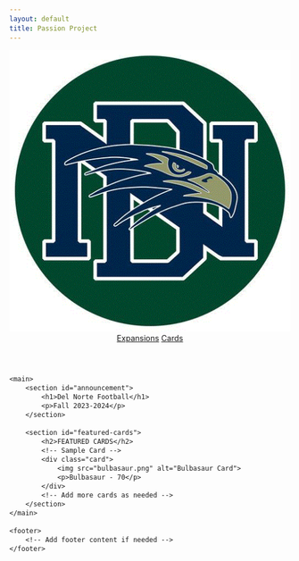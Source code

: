 ```yaml
---
layout: default
title: Passion Project
---
```


<html lang="en">
<head>
    <meta charset="UTF-8">
    <meta name="viewport" content="width=device-width, initial-scale=1.0">
    <link rel="stylesheet" href="styles.css">
    <script src="script.js" defer></script>
    <title>TCG Expansion</title>
</head>
<body>
    <header>
        <img src="images/dnhslogo.webp" alt="Logo" id="logo">
        <nav>
            <a href="#">Expansions</a>
            <a href="#">Cards</a>
            <!-- Add more navigation links here -->
        </nav>
    </header>
    
    <main>
        <section id="announcement">
            <h1>Del Norte Football</h1>
            <p>Fall 2023-2024</p>
        </section>
        
        <section id="featured-cards">
            <h2>FEATURED CARDS</h2>
            <!-- Sample Card -->
            <div class="card">
                <img src="bulbasaur.png" alt="Bulbasaur Card">
                <p>Bulbasaur - 70</p>
            </div>
            <!-- Add more cards as needed -->
        </section>
    </main>

    <footer>
        <!-- Add footer content if needed -->
    </footer>
</body>
</html>
